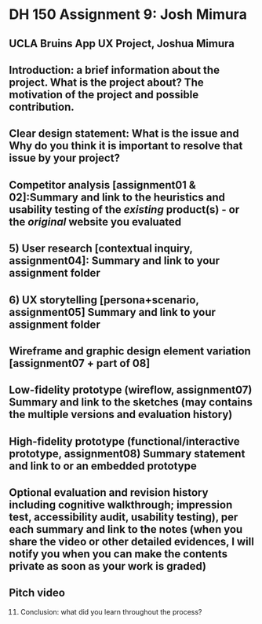 
# DH 150 Assignment 9: Josh Mimura

## UCLA Bruins App UX Project, Joshua Mimura

## Introduction: a brief information about the project. What is the project about? The motivation of the project and possible contribution.

## Clear design statement: What is the issue and Why do you think it is important to resolve that issue by your project? 

## Competitor analysis [assignment01 & 02]:Summary and link to the heuristics and usability testing of the *existing* product(s) - or the *original* website you evaluated

## 5) User research [contextual inquiry, assignment04]: Summary and link to your assignment folder

## 6) UX storytelling [persona+scenario, assignment05] Summary and link to your assignment folder

## Wireframe and graphic design element variation [assignment07 + part of 08]

## Low-fidelity prototype (wireflow, assignment07) Summary and link to the sketches (may contains the multiple versions and evaluation history)

## High-fidelity prototype (functional/interactive prototype, assignment08) Summary statement and link to or an embedded prototype

## Optional evaluation and revision history including cognitive walkthrough; impression test, accessibility audit, usability testing), per each summary and link to the notes (when you share the video or other detailed evidences, I will notify you when you can make the contents private as soon as your work is graded)

## Pitch video 
11) Conclusion: what did you learn throughout the process?
